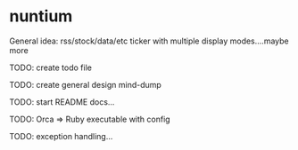 # nuntium
General idea: rss/stock/data/etc ticker with multiple display modes....maybe more

TODO: create todo file

TODO: create general design mind-dump

TODO: start README docs...

TODO: Orca => Ruby executable with config

TODO: exception handling...
